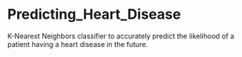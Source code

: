 # Predicting_Heart_Disease
K-Nearest Neighbors classifier to accurately predict the likelihood of a patient having a heart disease in the future.
